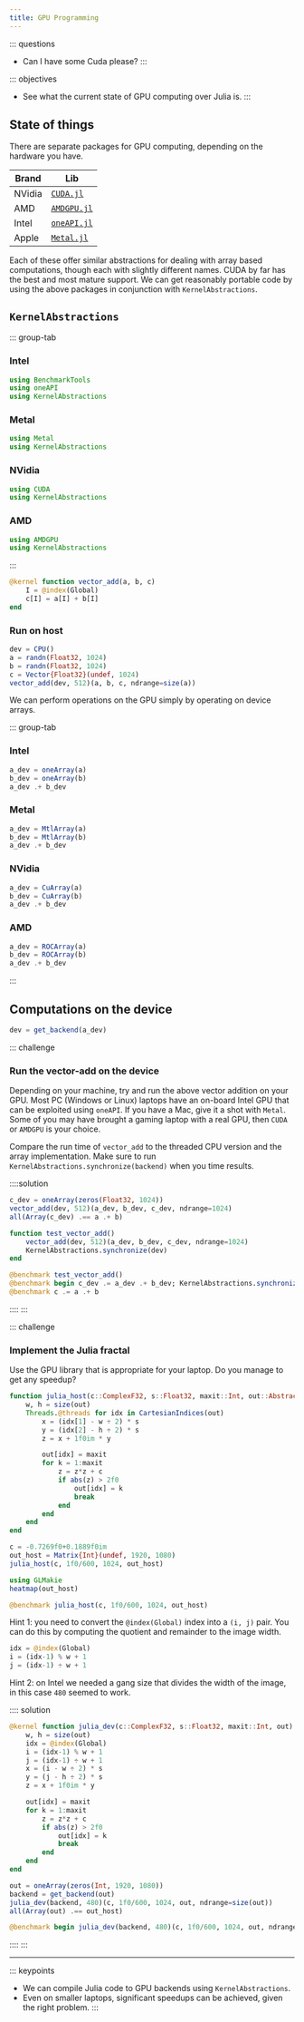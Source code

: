 ```yaml
---
title: GPU Programming
---
```


::: questions
- Can I have some Cuda please?
:::

::: objectives
- See what the current state of GPU computing over Julia is.
:::

## State of things

There are separate packages for GPU computing, depending on the hardware you have.

| Brand | Lib |
|---|---|
| NVidia | [`CUDA.jl`](https://github.com/JuliaGPU/CUDA.jl) |
| AMD | [`AMDGPU.jl`](https://github.com/JuliaGPU/AMDGPU.jl) |
| Intel | [`oneAPI.jl`](https://github.com/JuliaGPU/oneAPI.jl) |
| Apple | [`Metal.jl`](https://github.com/JuliaGPU/Metal.jl) |

Each of these offer similar abstractions for dealing with array based computations, though each with slightly different names.
CUDA by far has the best and most mature support. We can get reasonably portable code by using the above packages in conjunction with `KernelAbstractions`.

## `KernelAbstractions`

::: group-tab
### Intel

```julia
using BenchmarkTools
using oneAPI
using KernelAbstractions
```

### Metal

```julia
using Metal
using KernelAbstractions
```

### NVidia

```julia
using CUDA
using KernelAbstractions
```

### AMD

```julia
using AMDGPU
using KernelAbstractions
```
:::


```julia
@kernel function vector_add(a, b, c)
    I = @index(Global)
    c[I] = a[I] + b[I]
end
```

### Run on host

```julia
dev = CPU()
a = randn(Float32, 1024)
b = randn(Float32, 1024)
c = Vector{Float32}(undef, 1024)
vector_add(dev, 512)(a, b, c, ndrange=size(a))
```

We can perform operations on the GPU simply by operating on device arrays.

::: group-tab
### Intel

```julia
a_dev = oneArray(a)
b_dev = oneArray(b)
a_dev .+ b_dev
```

### Metal

```julia
a_dev = MtlArray(a)
b_dev = MtlArray(b)
a_dev .+ b_dev
```

### NVidia

```julia
a_dev = CuArray(a)
b_dev = CuArray(b)
a_dev .+ b_dev
```

### AMD

```julia
a_dev = ROCArray(a)
b_dev = ROCArray(b)
a_dev .+ b_dev
```
:::

## Computations on the device

```julia
dev = get_backend(a_dev)
```

::: challenge
### Run the vector-add on the device
Depending on your machine, try and run the above vector addition on your GPU. Most PC (Windows or Linux) laptops have an on-board Intel GPU that can be exploited using `oneAPI`. If you have a Mac, give it a shot with `Metal`. Some of you may have brought a gaming laptop with a real GPU, then `CUDA` or `AMDGPU` is your choice.

Compare the run time of `vector_add` to the threaded CPU version and the array implementation. Make sure to run `KernelAbstractions.synchronize(backend)` when you time results.

::::solution
```julia
c_dev = oneArray(zeros(Float32, 1024))
vector_add(dev, 512)(a_dev, b_dev, c_dev, ndrange=1024)
all(Array(c_dev) .== a .+ b)

function test_vector_add()
	vector_add(dev, 512)(a_dev, b_dev, c_dev, ndrange=1024)
	KernelAbstractions.synchronize(dev) 
end

@benchmark test_vector_add()
@benchmark begin c_dev .= a_dev .+ b_dev; KernelAbstractions.synchronize(dev) end
@benchmark c .= a .+ b
```
::::
:::

::: challenge
### Implement the Julia fractal

Use the GPU library that is appropriate for your laptop. Do you manage to get any speedup? 

```julia
function julia_host(c::ComplexF32, s::Float32, maxit::Int, out::AbstractMatrix{Int})
	w, h = size(out)
	Threads.@threads for idx in CartesianIndices(out)
		x = (idx[1] - w ÷ 2) * s
		y = (idx[2] - h ÷ 2) * s
		z = x + 1f0im * y

		out[idx] = maxit
		for k = 1:maxit
			z = z*z + c
			if abs(z) > 2f0
				out[idx] = k
				break
			end
		end
	end
end

c = -0.7269f0+0.1889f0im
out_host = Matrix{Int}(undef, 1920, 1080)
julia_host(c, 1f0/600, 1024, out_host)
```

```julia
using GLMakie
heatmap(out_host)
```

```julia
@benchmark julia_host(c, 1f0/600, 1024, out_host)
```

Hint 1: you need to convert the `@index(Global)` index into a `(i, j)` pair. You can do this by computing the quotient and remainder to the image width.

```julia
idx = @index(Global)
i = (idx-1) % w + 1
j = (idx-1) ÷ w + 1
```

Hint 2: on Intel we needed a gang size that divides the width of the image, in this case `480` seemed to work.

:::: solution

```julia
@kernel function julia_dev(c::ComplexF32, s::Float32, maxit::Int, out)
	w, h = size(out)
	idx = @index(Global)
	i = (idx-1) % w + 1
	j = (idx-1) ÷ w + 1
	x = (i - w ÷ 2) * s
	y = (j - h ÷ 2) * s
	z = x + 1f0im * y

	out[idx] = maxit
	for k = 1:maxit
		z = z*z + c
		if abs(z) > 2f0
			out[idx] = k
			break
		end
	end
end
```

```julia
out = oneArray(zeros(Int, 1920, 1080))
backend = get_backend(out)
julia_dev(backend, 480)(c, 1f0/600, 1024, out, ndrange=size(out))
all(Array(out) .== out_host)
```

```julia
@benchmark begin julia_dev(backend, 480)(c, 1f0/600, 1024, out, ndrange=size(out)); KernelAbstractions.synchronize(backend) end
```
::::
:::

---

::: keypoints
- We can compile Julia code to GPU backends using `KernelAbstractions`.
- Even on smaller laptops, significant speedups can be achieved, given the right problem.
:::
